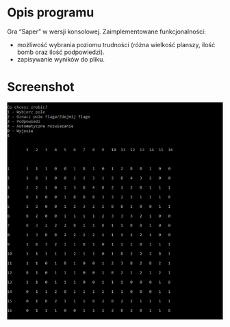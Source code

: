# Opis programu
Gra “Saper” w wersji konsolowej.
Zaimplementowane funkcjonalności:
- możliwość wybrania poziomu trudności (różna wielkość planszy, ilość bomb oraz ilość podpowiedzi).
- zapisywanie wyników do pliku.
# Screenshot
![Screenshot](minesweeper.png)
